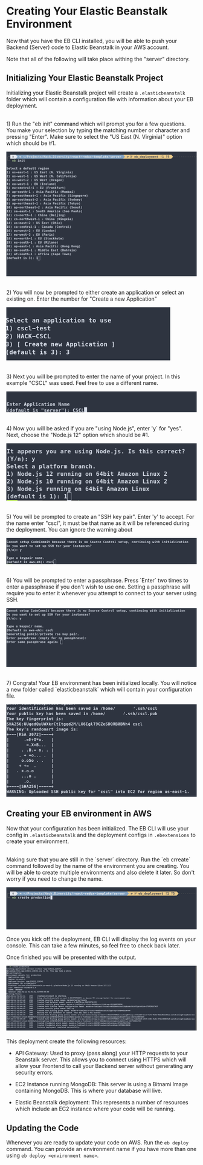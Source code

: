 # Creating Your Elastic Beanstalk Environment

Now that you have the EB CLI  installed, you will be able to push your Backend (Server) code to Elastic Beanstalk in your AWS account. 

Note that all of the following will take place withing the "server" directory.

## Initializing Your Elastic Beanstalk Project

Initializing your Elastic Beanstalk project will create a `.elasticbeanstalk` folder which will contain a configuration file with information about your EB deployment.


<br>
1) Run the "eb init" command which will prompt you for a few questions. You make your selection by typing the matching number or character and pressing "Enter".  
 Make sure to select the "US East (N. Virginia)" option which should be #1.

![Running "eb init" command and selecting Option 1 <US East N. Virginia>)](./images/EB_CLI_INIT_1_Select_Region.png)


<br>
2) You will now be prompted to either create an application or select an existing on. Enter the number for "Create a new Application"

![Selecting "Create a new Application" option](./images/EB_CLI_INIT_2_Create_New_App.png)


<br>
3) Next you will be prompted to enter the name of your project. In this example "CSCL" was used. Feel free to use a different name.

![Entering the name for our EB application](./images/EB_CLI_INIT_3_Set_Name.png)


<br>
4) Now you will be asked if you are "using Node.js", enter 'y` for "yes". Next, choose the "Node.js 12" option which should be #1.

![Enter "y" to confirm that you are using "Node.js" and select "Node.js 12"](./images/EB_CLI_INIT_4_Configure_Platform.png)


<br>
5)  You will be prompted to create an "SSH key pair". Enter 'y' to accept. For the name enter "cscl", it must be that name as it will be referenced during the deployment.
You can ignore the warning about 

![Enter 'y' to create an SSH key pair and enter the name "cscl"](./images/EB_CLI_INIT_5_SSH_Key_Setup.png)


<br>
6) You will be prompted to enter a passphrase. Press `Enter` two times to enter a <Blank> passphrase if you don't wish to use one. Setting a passphrase will require you to enter it whenever you attempt to connect to your server using SSH.


![Entering SSH passphrase. Setting it to <Blank> by pressing Enter twice.](./images/EB_CLI_INIT_6_SSH_Key_Passphrase.png)


<br>
7) Congrats! Your EB environment has been initialized locally. You will notice a new folder called `elasticbeanstalk` which will contain your configuration file.

![SSH key generated output showing that the initialization is complete](./images/EB_CLI_INIT_7_Finish.png)


## Creating your EB environment in AWS

Now that your configuration has been initialized. The EB CLI will use your config in `.elasticbeanstalk` and the deployment configs in `.ebextensions` to create your environment.

<br>
Making sure that you are still in the `server` directory. Run the `eb crreate` command followed by the name of the environment you are creating. You will be able to create multiple environments and also delete it later. So don't worry if you need to change the name.

![Running the "eb create production" command to create our EB environment](./images/EB_CLI_Create_1_CSCL.png)

Once you kick off the deployment, EB CLI will display the log events on your console. This can take a few minutes, so feel free to check back later.

Once finished you will be presented with the output.

![Output of entire EB deployment and successful message](./images/EB_CLI_Create_2_CSCL_Finished.png)
<br>
<br>
This deployment create the following resources:

- API Gateway: Used to proxy (pass along) your HTTP requests to your Beanstalk server. This allows you to connect using HTTPS which will allow your Frontend to call your Backend server without generating any security errors.

- EC2 Instance running MongoDB: This server is using a Bitnami Image containing MongoDB. This is where your database will live.

- Elastic Beanstalk deployment: This represents a number of resources which include an EC2 instance where your code will be running.


## Updating the Code

Whenever you are ready to update your code on AWS. Run the `eb deploy` command. You can provide an environment name if you have more than one using `eb deploy <environment name>`.